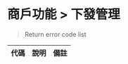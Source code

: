 # 商戶功能 > 下發管理

> Return error code list

| 代碼   | 說明 | 備註 |
| ------ | -------------------------------- | ------ |
